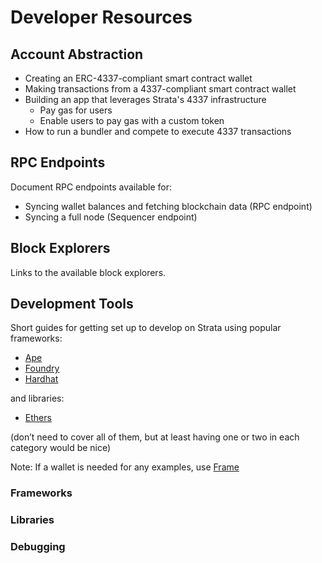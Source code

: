 # Developer Resources

## Account Abstraction

- Creating an ERC-4337-compliant smart contract wallet
- Making transactions from a 4337-compliant smart contract wallet
- Building an app that leverages Strata's 4337 infrastructure
  - Pay gas for users
  - Enable users to pay gas with a custom token
- How to run a bundler and compete to execute 4337 transactions

## RPC Endpoints

Document RPC endpoints available for:

- Syncing wallet balances and fetching blockchain data (RPC endpoint)
- Syncing a full node (Sequencer endpoint)

## Block Explorers

Links to the available block explorers.

## Development Tools

Short guides for getting set up to develop on Strata using popular frameworks:

- [Ape](https://apeworx.io/framework/)
- [Foundry](https://getfoundry.sh/)
- [Hardhat](https://hardhat.org/)

and libraries:

- [Ethers](https://docs.ethers.org/)

(don’t need to cover all of them, but at least having one or two in each
category would be nice)

Note: If a wallet is needed for any examples, use [Frame](https://frame.sh/)

### Frameworks

### Libraries

### Debugging

